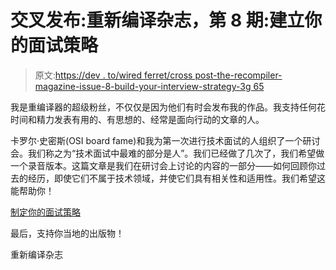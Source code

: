 # 交叉发布:重新编译杂志，第 8 期:建立你的面试策略

> 原文:[https://dev . to/wired ferret/cross post-the-recompiler-magazine-issue-8-build-your-interview-strategy-3g 65](https://dev.to/wiredferret/crosspost-the-recompiler-magazine-issue-8-build-your-interviewing-strategy-3g65)

我是重编译器的超级粉丝，不仅仅是因为他们有时会发布我的作品。我支持任何花时间和精力发表有用的、有思想的、经常是面向行动的文章的人。

卡罗尔·史密斯(OSI board fame)和我为第一次进行技术面试的人组织了一个研讨会。我们称之为“技术面试中最难的部分是人”。我们已经做了几次了，我们希望做一个录音版本。这篇文章是我们在研讨会上讨论的内容的一部分——如何回顾你过去的经历，即使它们不属于技术领域，并使它们具有相关性和适用性。我们希望这能帮助你！

[制定你的面试策略](https://recompilermag.com/issues/issue-8/build-your-interviewing-strategy/)

最后，支持你当地的出版物！

重新编译杂志